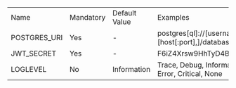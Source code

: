 <table><tbody><tr><td>Name</td><td>Mandatory</td><td>Default Value</td><td>Examples</td></tr><tr><td>POSTGRES_URI</td><td>Yes</td><td>-</td><td>postgres[ql]://[username[:password]@][host[:port],]/database[?parameter_list]</td></tr><tr><td>JWT_SECRET</td><td>Yes</td><td>-</td><td>F6iZ4Xrsw9HhTyD4BTUtz</td></tr><tr><td>LOGLEVEL</td><td>No</td><td>Information</td><td>Trace, Debug, Information, Warning, Error, Critical, None</td></tr></tbody></table>
